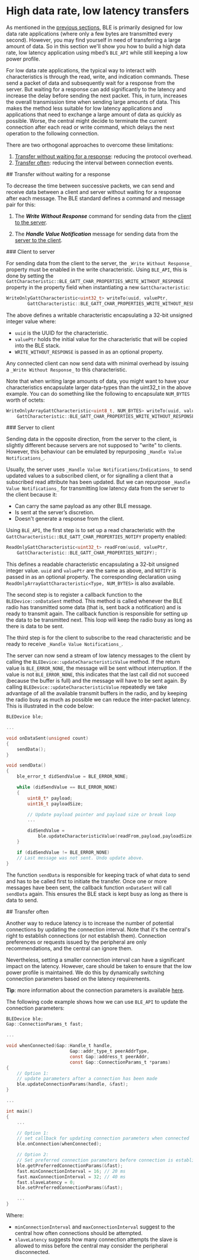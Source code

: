 # High data rate, low latency transfers

As mentioned in the [previous sections](../Introduction/BeginnersIntro.md), BLE is primarily designed for low data rate applications (where only a few bytes are transmitted every second). However, you may find yourself in need of transferring a large amount of data. So in this section we'll show you how to build a high data rate, low latency application using mbed’s ``BLE_API`` while still keeping a low power profile.

For low data rate applications, the typical way to interact with characteristics is through the read, write, and indication commands. These send a packet of data and subsequently wait for a response from the server. But waiting for a response can add significantly to the latency and increase the delay before sending the next packet. This, in turn, increases the overall transmission time when sending large amounts of data. This makes the method less suitable for low latency applications and applications that need to exchange a large amount of data as quickly as possible. Worse, the central might decide to terminate the current connection after each read or write command, which delays the next operation to the following connection.

There are two orthogonal approaches to overcome these limitations: 

1. [Transfer without waiting for a response](#fast): reducing the protocol overhead.
1. [Transfer often](#often): reducing the interval between connection events.

<a name="fast">
## Transfer without waiting for a response
</a>

To decrease the time between successive packets, we can send and receive data between a client and server without waiting for a response after each message. The BLE standard defines a command and message pair for this:

1. The **_Write Without Response_** command for sending data from the [client to the server](#write).

1. The **_Handle Value Notification_** message for sending data from the [server to the client](#handle).

<a name="write">
### Client to server
</a>

For sending data from the client to the server, the ``_Write Without Response_`` property must be enabled in the write characteristic. Using ``BLE_API``, this is done by setting the ``GattCharacteristic::BLE_GATT_CHAR_PROPERTIES_WRITE_WITHOUT_RESPONSE`` property in the property field when instantiating a new ``GattCharacteristic``:

```c
WriteOnlyGattCharacteristic<uint32_t> writeTo(uuid, valuePtr,
		GattCharacteristic::BLE_GATT_CHAR_PROPERTIES_WRITE_WITHOUT_RESPONSE);
```

The above defines a writable characteristic encapsulating a 32-bit unsigned integer value where:

* ``uuid`` is the UUID for the characteristic.
* ``valuePtr`` holds the initial value for the characteristic that will be copied into the BLE stack.
* ``WRITE_WITHOUT_RESPONSE`` is passed in as an optional property. 

Any connected client can now send data with minimal overhead by issuing a ``_Write Without Response_`` to this characteristic.

Note that when writing large amounts of data, you might want to have your characteristics encapsulate larger data-types than the uint32_t in the above example. You can do something like the following to encapsulate ``NUM_BYTES`` worth of octets:

```c
WriteOnlyArrayGattCharacteristic<uint8_t, NUM_BYTES> writeTo(uuid, valuePtr,
	GattCharacteristic::BLE_GATT_CHAR_PROPERTIES_WRITE_WITHOUT_RESPONSE);
```

<a name="handle">
### Server to client
</a>

Sending data in the opposite direction, from the server to the client, is slightly different because servers are not supposed to "write" to clients. However, this behaviour can be emulated by repurposing ``_Handle Value Notifications_``.

Usually, the server uses ``_Handle Value Notifications/Indications_``  to send updated values to a subscribed client, or for signalling a client that a subscribed read attribute has been updated. But we can repurpose ``_Handle Value Notifications_`` for transmitting low latency data from the server to the client because it:

* Can carry the same payload as any other BLE message.
* Is sent at the server’s discretion.
* Doesn't generate a response from the client.

Using ``BLE_API``, the first step is to set up a read characteristic with the ``GattCharacteristic::BLE_GATT_CHAR_PROPERTIES_NOTIFY`` property enabled:

```c
ReadOnlyGattCharacteristic<uint32_t> readFrom(uuid, valuePtr,
	GattCharacteristic::BLE_GATT_CHAR_PROPERTIES_NOTIFY);
```

This defines a readable characteristic encapsulating a 32-bit unsigned integer value. ``uuid`` and ``valuePtr`` are the same as above, and ``NOTIFY`` is passed in as an optional property. The corresponding declaration using ``ReadOnlyArrayGattCharacteristic<Type, NUM_BYTES>`` is also available.

The second step is to register a callback function to the ``BLEDevice::onDataSent`` method. This method is called whenever the BLE radio has transmitted some data (that is, sent back a notification) and is ready to transmit again. The callback function is responsible for setting up the data to be transmitted next. This loop will keep the radio busy as long as there is data to be sent.

The third step is for the client to subscribe to the read characteristic and be ready to receive ``_Handle Value Notifications_``.

The server can now send a stream of low latency messages to the client by calling the ``BLEDevice::updateCharacteristicValue`` method. If the return value is ``BLE_ERROR_NONE``, the message will be sent without interruption. If the value is not ``BLE_ERROR_NONE``, this indicates that the last call did not succeed (because the buffer is full) and the message will have to be sent again. By calling ``BLEDevice::updateCharacteristicValue`` repeatedly we take advantage of all the available transmit buffers in the radio, and by keeping the radio busy as much as possible we can reduce the inter-packet latency. This is illustrated in the code below:

```c
BLEDevice ble;

...

void onDataSent(unsigned count)
{
	sendData();
}

void sendData()
{
	ble_error_t didSendValue = BLE_ERROR_NONE;

	while (didSendValue == BLE_ERROR_NONE)
	{
		uint8_t* payload;
		uint16_t payloadSize;

		// Update payload pointer and payload size or break loop
		...

		didSendValue = 
			ble.updateCharacteristicValue(readFrom,payload,payloadSize);
	}

	if (didSendValue != BLE_ERROR_NONE)
	// Last message was not sent. Undo update above.
}
```

The function ``sendData`` is responsible for keeping track of what data to send and has to be called first to initiate the transfer. Once one or more messages have been sent, the callback function ``onDataSent`` will call ``sendData`` again. This ensures the BLE stack is kept busy as long as there is data to send.

<a name="often">
## Transfer often
</a>

Another way to reduce latency is to increase the number of potential connections by updating the connection interval. Note that it's the central's right to establish connections (or not establish them). Connection preferences or requests issued by the peripheral are only recommendations, and the central can ignore them.

Nevertheless, setting a smaller connection interval can have a significant impact on the latency. However, care should be taken to ensure that the low power profile is maintained. We do this by dynamically switching connection parameters based on the latency requirements.

<span class="tips">**Tip**: more information about the connection parameters is available [here](../Introduction/ConnectionParameters.md).</span>

The following code example shows how we can use ``BLE_API`` to update the connection parameters:

```c
BLEDevice ble;
Gap::ConnectionParams_t fast;

...

void whenConnected(Gap::Handle_t handle,
						Gap::addr_type_t peerAddrType,
						const Gap::address_t peerAddr,
						const Gap::ConnectionParams_t *params)
{
	// Option 1:
	// update parameters after a connection has been made
	ble.updateConnectionParams(handle, &fast);
}

...

int main()
{
	...

	// Option 1:
	// set callback for updating connection parameters when connected
	ble.onConnection(whenConnected);

	// Option 2:
	// Set preferred connection parameters before connection is established
	ble.getPreferredConnectionParams(&fast);
	fast.minConnectionInterval = 16; // 20 ms
	fast.maxConnectionInterval = 32; // 40 ms
	fast.slaveLatency = 0;
	ble.setPreferredConnectionParams(&fast);

	...
}
```

Where:

* ``minConnectionInterval`` and ``maxConnectionInterval`` suggest to the central how often connections should be attempted.
* ``slaveLatency`` suggests how many connection attempts the slave is allowed to miss before the central may consider the peripheral disconnected.
